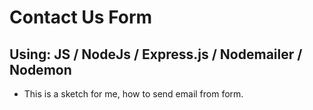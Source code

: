 # Contact Us Form

## Using: JS / NodeJs / Express.js / Nodemailer / Nodemon

- This is a sketch for me, how to send email from form.

